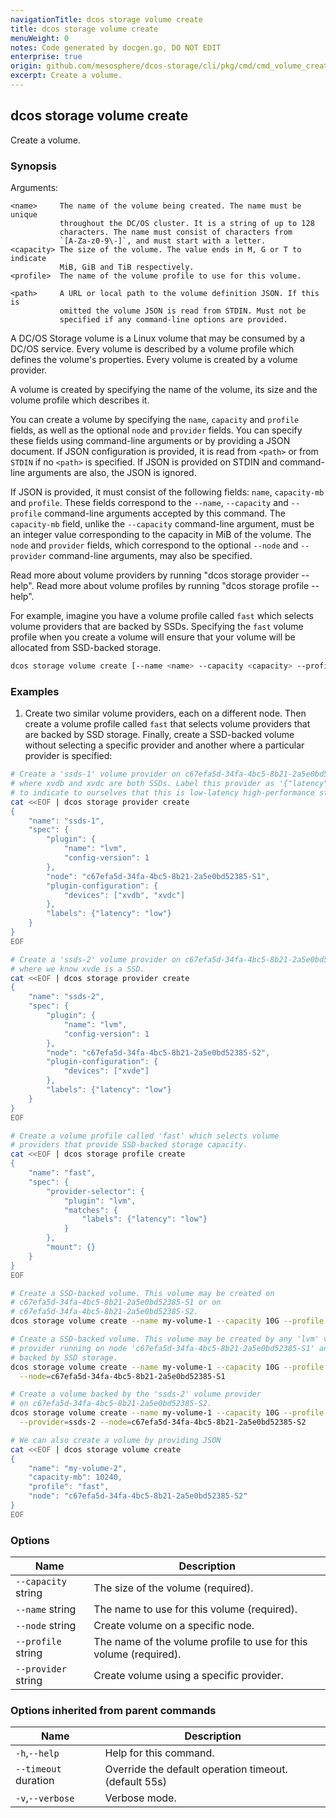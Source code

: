 ```yaml
---
navigationTitle: dcos storage volume create
title: dcos storage volume create
menuWeight: 0
notes: Code generated by docgen.go, DO NOT EDIT
enterprise: true
origin: github.com/mesosphere/dcos-storage/cli/pkg/cmd/cmd_volume_create.go
excerpt: Create a volume.
---
```


## dcos storage volume create

Create a volume.

### Synopsis

Arguments:

    <name>     The name of the volume being created. The name must be unique
               throughout the DC/OS cluster. It is a string of up to 128
               characters. The name must consist of characters from
               `[A-Za-z0-9\-]`, and must start with a letter.
    <capacity> The size of the volume. The value ends in M, G or T to indicate
               MiB, GiB and TiB respectively.
    <profile>  The name of the volume profile to use for this volume.

    <path>     A URL or local path to the volume definition JSON. If this is
               omitted the volume JSON is read from STDIN. Must not be
               specified if any command-line options are provided.

A DC/OS Storage volume is a Linux volume that may be consumed by a DC/OS
service. Every volume is described by a volume profile which defines the
volume's properties. Every volume is created by a volume provider.

A volume is created by specifying the name of the volume, its size and the
volume profile which describes it.

You can create a volume by specifying the `name`, `capacity` and `profile`
fields, as well as the optional `node` and `provider` fields. You can specify
these fields using command-line arguments or by providing a JSON document. If
JSON configuration is provided, it is read from `<path>` or from `STDIN` if no
`<path>` is specified. If JSON is provided on STDIN and command-line arguments
are also, the JSON is ignored.

If JSON is provided, it must consist of the following fields: `name`,
`capacity-mb` and `profile`. These fields correspond to the `--name`,
`--capacity` and `--profile` command-line arguments accepted by this
command. The `capacity-mb` field, unlike the `--capacity` command-line
argument, must be an integer value corresponding to the capacity in MiB of the
volume. The `node` and `provider` fields, which correspond to the optional
`--node` and `--provider` command-line arguments, may also be specified.

Read more about volume providers by running "dcos storage provider --help".
Read more about volume profiles by running "dcos storage profile --help".

For example, imagine you have a volume profile called `fast` which selects
volume providers that are backed by SSDs. Specifying the `fast` volume profile
when you create a volume will ensure that your volume will be allocated from
SSD-backed storage.

```bash
dcos storage volume create [--name <name> --capacity <capacity> --profile <profile> | <path>] [flags]
```

### Examples

1. Create two similar volume providers, each on a different node. Then create a volume profile called `fast` that selects volume providers that are backed by SSD storage. Finally, create a SSD-backed volume without selecting a specific provider and another where a particular provider is specified:

```bash
# Create a 'ssds-1' volume provider on c67efa5d-34fa-4bc5-8b21-2a5e0bd52385-S1,
# where xvdb and xvdc are both SSDs. Label this provider as '{"latency": "low"}'
# to indicate to ourselves that this is low-latency high-performance storage.
cat <<EOF | dcos storage provider create
{
    "name": "ssds-1",
    "spec": {
        "plugin": {
            "name": "lvm",
            "config-version": 1
        },
        "node": "c67efa5d-34fa-4bc5-8b21-2a5e0bd52385-S1",
        "plugin-configuration": {
            "devices": ["xvdb", "xvdc"]
        },
        "labels": {"latency": "low"}
    }
}
EOF
```
```bash
# Create a 'ssds-2' volume provider on c67efa5d-34fa-4bc5-8b21-2a5e0bd52385-S2,
# where we know xvde is a SSD.
cat <<EOF | dcos storage provider create
{
    "name": "ssds-2",
    "spec": {
        "plugin": {
            "name": "lvm",
            "config-version": 1
        },
        "node": "c67efa5d-34fa-4bc5-8b21-2a5e0bd52385-S2",
        "plugin-configuration": {
            "devices": ["xvde"]
        },
        "labels": {"latency": "low"}
    }
}
EOF
```
```bash
# Create a volume profile called 'fast' which selects volume
# providers that provide SSD-backed storage capacity.
cat <<EOF | dcos storage profile create
{
    "name": "fast",
    "spec": {
        "provider-selector": {
            "plugin": "lvm",
            "matches": {
                "labels": {"latency": "low"}
            }
        },
        "mount": {}
    }
}
EOF
```
```bash
# Create a SSD-backed volume. This volume may be created on
# c67efa5d-34fa-4bc5-8b21-2a5e0bd52385-S1 or on
# c67efa5d-34fa-4bc5-8b21-2a5e0bd52385-S2.
dcos storage volume create --name my-volume-1 --capacity 10G --profile fast

# Create a SSD-backed volume. This volume may be created by any 'lvm' volume
# provider running on node 'c67efa5d-34fa-4bc5-8b21-2a5e0bd52385-S1' and is
# backed by SSD storage.
dcos storage volume create --name my-volume-1 --capacity 10G --profile fast \
  --node=c67efa5d-34fa-4bc5-8b21-2a5e0bd52385-S1

# Create a volume backed by the 'ssds-2' volume provider
# on c67efa5d-34fa-4bc5-8b21-2a5e0bd52385-S2.
dcos storage volume create --name my-volume-1 --capacity 10G --profile fast \
  --provider=ssds-2 --node=c67efa5d-34fa-4bc5-8b21-2a5e0bd52385-S2

# We can also create a volume by providing JSON
cat <<EOF | dcos storage volume create
{
    "name": "my-volume-2",
    "capacity-mb": 10240,
    "profile": "fast",
    "node": "c67efa5d-34fa-4bc5-8b21-2a5e0bd52385-S2"
}
EOF
```

### Options

Name | Description
--- | ---
`--capacity` string | The size of the volume (required).
`--name` string | The name to use for this volume (required).
`--node` string | Create volume on a specific node.
`--profile` string | The name of the volume profile to use for this volume (required).
`--provider` string | Create volume using a specific provider.

### Options inherited from parent commands

Name | Description
--- | ---
`-h`,`--help` | Help for this command.
`--timeout` duration | Override the default operation timeout. (default 55s)
`-v`,`--verbose` | Verbose mode.

